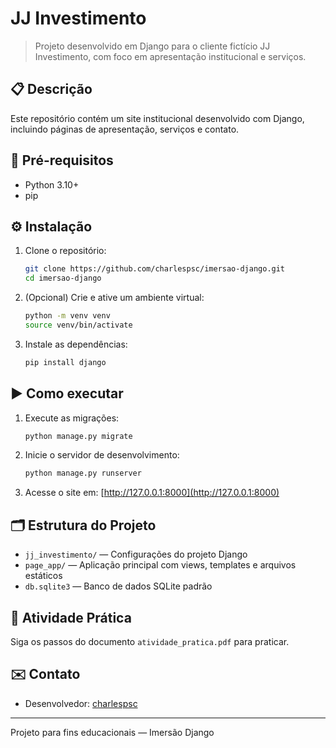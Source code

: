 # JJ Investimento

> Projeto desenvolvido em Django para o cliente fictício JJ Investimento, com foco em apresentação institucional e serviços.

## 📋 Descrição
Este repositório contém um site institucional desenvolvido com Django, incluindo páginas de apresentação, serviços e contato.

## 🚀 Pré-requisitos
- Python 3.10+
- pip

## ⚙️ Instalação
1. Clone o repositório:
   ```bash
   git clone https://github.com/charlespsc/imersao-django.git
   cd imersao-django
   ```
2. (Opcional) Crie e ative um ambiente virtual:
   ```bash
   python -m venv venv
   source venv/bin/activate
   ```
3. Instale as dependências:
   ```bash
   pip install django
   ```

## ▶️ Como executar
1. Execute as migrações:
   ```bash
   python manage.py migrate
   ```
2. Inicie o servidor de desenvolvimento:
   ```bash
   python manage.py runserver
   ```
3. Acesse o site em: [http://127.0.0.1:8000](http://127.0.0.1:8000)

## 🗂️ Estrutura do Projeto
- `jj_investimento/` — Configurações do projeto Django
- `page_app/` — Aplicação principal com views, templates e arquivos estáticos
- `db.sqlite3` — Banco de dados SQLite padrão


## 📝 Atividade Prática

Siga os passos do documento `atividade_pratica.pdf` para praticar.


## ✉️ Contato
- Desenvolvedor: [charlespsc](https://github.com/charlespsc)

---
Projeto para fins educacionais — Imersão Django